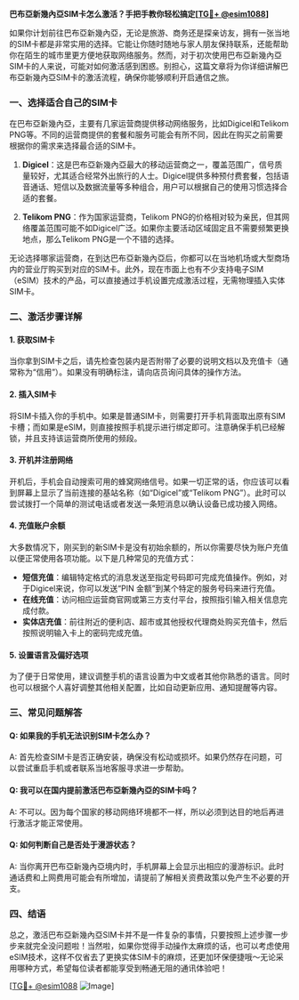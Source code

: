 **巴布亞新幾內亞SIM卡怎么激活？手把手教你轻松搞定[[TG💪+ @esim1088](https://t.me/s/esim1088)]**

如果你计划前往巴布亞新幾內亞，无论是旅游、商务还是探亲访友，拥有一张当地的SIM卡都是非常实用的选择。它能让你随时随地与家人朋友保持联系，还能帮助你在陌生的城市里更方便地获取网络服务。然而，对于初次使用巴布亞新幾內亞SIM卡的人来说，可能对如何激活感到困惑。别担心，这篇文章将为你详细讲解巴布亞新幾內亞SIM卡的激活流程，确保你能够顺利开启通信之旅。

### 一、选择适合自己的SIM卡

在巴布亞新幾內亞，主要有几家运营商提供移动网络服务，比如Digicel和Telikom PNG等。不同的运营商提供的套餐和服务可能会有所不同，因此在购买之前需要根据你的需求来选择最合适的SIM卡。

1. **Digicel**：这是巴布亞新幾內亞最大的移动运营商之一，覆盖范围广，信号质量较好，尤其适合经常外出旅行的人士。Digicel提供多种预付费套餐，包括语音通话、短信以及数据流量等多种组合，用户可以根据自己的使用习惯选择合适的套餐。
   
2. **Telikom PNG**：作为国家运营商，Telikom PNG的价格相对较为亲民，但其网络覆盖范围可能不如Digicel广泛。如果你主要活动区域固定且不需要频繁更换地点，那么Telikom PNG是一个不错的选择。

无论选择哪家运营商，在到达巴布亞新幾內亞后，你都可以在当地机场或大型商场内的营业厅购买到对应的SIM卡。此外，现在市面上也有不少支持电子SIM（eSIM）技术的产品，可以直接通过手机设置完成激活过程，无需物理插入实体SIM卡。

### 二、激活步骤详解

#### 1. 获取SIM卡
当你拿到SIM卡之后，请先检查包装内是否附带了必要的说明文档以及充值卡（通常称为“信用”）。如果没有明确标注，请向店员询问具体的操作方法。

#### 2. 插入SIM卡
将SIM卡插入你的手机中。如果是普通SIM卡，则需要打开手机背面取出原有SIM卡槽；而如果是eSIM，则直接按照手机提示进行绑定即可。注意确保手机已经解锁，并且支持该运营商所使用的频段。

#### 3. 开机并注册网络
开机后，手机会自动搜索可用的蜂窝网络信号。如果一切正常的话，你应该可以看到屏幕上显示了当前连接的基站名称（如“Digicel”或“Telikom PNG”）。此时可以尝试拨打一个简单的测试电话或者发送一条短消息以确认设备已成功接入网络。

#### 4. 充值账户余额
大多数情况下，刚买到的新SIM卡是没有初始余额的，所以你需要尽快为账户充值以便正常使用各项功能。以下是几种常见的充值方式：

   - **短信充值**：编辑特定格式的消息发送至指定号码即可完成充值操作。例如，对于Digicel来说，你可以发送“PIN 金额”到某个特定的服务号码来进行充值。
   - **在线充值**：访问相应运营商官网或第三方支付平台，按照指引输入相关信息完成付款。
   - **实体店充值**：前往附近的便利店、超市或其他授权代理商处购买充值卡，然后按照说明输入卡上的密码完成充值。

#### 5. 设置语言及偏好选项
为了便于日常使用，建议调整手机的语言设置为中文或者其他你熟悉的语言。同时也可以根据个人喜好调整其他相关配置，比如自动更新应用、通知提醒等内容。

### 三、常见问题解答

#### Q: 如果我的手机无法识别SIM卡怎么办？
A: 首先检查SIM卡是否正确安装，确保没有松动或损坏。如果仍然存在问题，可以尝试重启手机或者联系当地客服寻求进一步帮助。

#### Q: 我可以在国内提前激活巴布亞新幾內亞的SIM卡吗？
A: 不可以。因为每个国家的移动网络环境都不一样，所以必须到达目的地后再进行激活才能正常使用。

#### Q: 如何判断自己是否处于漫游状态？
A: 当你离开巴布亞新幾內亞境内时，手机屏幕上会显示出相应的漫游标识。此时通话费和上网费用可能会有所增加，请提前了解相关资费政策以免产生不必要的开支。

### 四、结语

总之，激活巴布亞新幾內亞SIM卡并不是一件复杂的事情，只要按照上述步骤一步步来就完全没问题啦！当然啦，如果你觉得手动操作太麻烦的话，也可以考虑使用eSIM技术，这样不仅省去了更换实体SIM卡的麻烦，还更加环保便捷哦～无论采用哪种方式，希望每位读者都能享受到畅通无阻的通讯体验吧！

[[TG💪+ @esim1088](https://t.me/s/esim1088) ![Image](https://i.postimg.cc/4NQfJmqS/Snipaste-2025-05-13-00-14-12.png)]